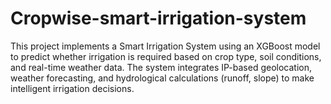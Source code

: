 # Cropwise-smart-irrigation-system
This project implements a Smart Irrigation System using an XGBoost model to predict whether irrigation is required based on crop type, soil conditions, and real-time weather data. The system integrates IP-based geolocation, weather forecasting, and hydrological calculations (runoff, slope) to make intelligent irrigation decisions.
